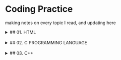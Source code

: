 # Coding Practice

making notes on every topic I read, and updating here

<details>
<summary>## 01. HTML</summary>
- [x] Introduction
- [x] Document Syntax
- [x] Elements
- [x] Basics
- [x] Headings
- [x] Paragraph
- [x] Links
- [x] Empty Elements
- [x] !Case Sensitive
- [x] Standard Practice
- [x] Attributes
</details>
<br>

<details>
<summary>## 02. C PROGRAMMING LANGUAGE</summary>
- [x] Introduction
</details>
<br>

<details>
<summary>## 03. C++</summary>
- [x] Introduction
<details>
<br>

<details>
<summary>## 04. JAVA</sumamry>
- [x] Coding Practice
    1. For Loop
        - [x] [Website 1: Begin with Java](https://www.beginwithjava.com/java/loops/questions.html)
        - [x] [Website 2: TechGig]()
</details>
